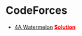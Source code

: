# CodeForces
- [4A Watermelon](https://codeforces.com/problemset/problem/4/A)
<a href="https://github.com/Masum-SM/CodeForces/blob/main/Difficulty-800/A_Watermelon.cpp" style="color:red;"><b>Solution</b></a>
